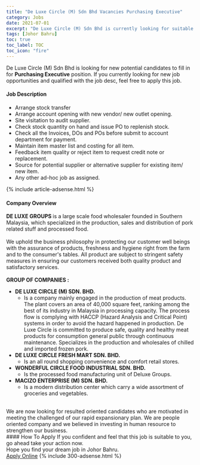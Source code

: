 ```yaml
---
title: "De Luxe Circle (M) Sdn Bhd Vacancies Purchasing Executive" 
category: Jobs 
date: 2021-07-01 
excerpt: "De Luxe Circle (M) Sdn Bhd is currently looking for suitable person to fill in the Purchasing Executive which based in Johor Bahru" 
tags: [Johor Bahru] 
toc: true 
toc_label: TOC 
toc_icon: "fire" 
--- 
```


<p>De Luxe Circle (M) Sdn Bhd is looking for new potential candidates to fill in for <b>Purchasing Executive</b> position. If you currently looking for new job opportunities and qualified with the job desc, feel free to apply this job.
</p><div><div><h4>Job Description</h4></div><div><div><span><div><ul><li>Arrange stock transfer</li><li>Arrange account opening with new vendor/ new outlet opening.</li><li>Site visitation to audit supplier.</li><li>Check stock quantity on hand and issue PO to replenish stock.</li><li>Check all the Invoices, DOs and POs before submit to account department for payment.</li><li>Maintain item master list and costing for all item.</li><li>Feedback item quality or reject item to request credit note or replacement.</li><li>Source for potential supplier or alternative supplier for existing item/ new item.</li><li>Any other ad-hoc job as assigned.</li></ul></div></span></div></div></div> 
{% include article-adsense.html %} 
<div><div><h4>Company Overview</h4></div><div><div><span><div><div>
<div><strong>DE LUXE GROUPS </strong>is a large scale food wholesaler founded in Southern Malaysia, which specialized in the production, sales and distribution of pork related stuff and processed food.</div>
<div><br>
We uphold the business philosophy in protecting our customer well beings with the assurance of products, freshness and hygiene right from the farm and to the consumer's tables. All product are subject to stringent safety measures in ensuring our customers received both quality product and satisfactory services.<br>
&#160;</div>
<div><strong>GROUP OF COMPANIES&#160;:</strong></div>
<ul>
<li><strong>DE LUXE CIRCLE (M) SDN. BHD.</strong>
<ul>
<li>Is a company mainly engaged in the production of meat products. The plant covers an area of 40,000 square feet, ranking among the best of its industry in Malaysia in processing capacity. The process flow is complying with HACCP (Hazard Analysis and Critical Point) systems in order to avoid the hazard happened in production. De Luxe Circle is committed to produce safe, quality and healthy meat products for consumption general public through continuous maintenance. Specializes in the production and wholesales of chilled and imported frozen pork.</li>
</ul>
</li>
<li><strong>DE LUXE CIRCLE FRESH MART SDN. BHD. </strong>
<ul>
<li>Is an all round shopping convenience and comfort retail stores.</li>
</ul>
</li>
<li><strong>WONDERFUL CIRCLE FOOD INDUSTRIAL SDN. BHD.</strong>
<ul>
<li>Is the processed food manufacturing unit of Deluxe Groups.</li>
</ul>
</li>
<li><strong>MACIZO ENTERPRISE (M) SDN. BHD.</strong>
<ul>
<li>Is a modern distribution center which carry a wide assortment of groceries and vegetables.</li>
</ul>
</li>
</ul>
<div><br>
We are now looking for resulted oriented candidates who are motivated in meeting the challenged of our rapid expansionary plan. We are people oriented company and we believed in investing in human resource to strengthen our business.</div>
</div></div></span></div></div></div> 
#### How To Apply 
If you confident and feel that this job is suitable to you, go ahead take your action now. <br/> 
Hope you find your dream job in Johor Bahru. <br/> 
<a href="https://www.jobstreet.com.my/en/job/purchasing-executive-4604281?jobId=jobstreet-my-job-4604281&" class="btn btn--info" target="_blank" rel="nofollow noopenner">Apply Online</a> 
{% include 300-adsense.html %} 